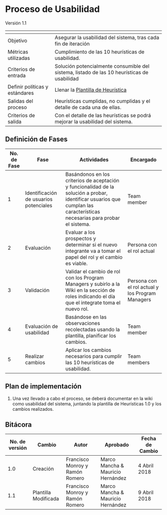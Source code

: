 
# Proceso de Usabilidad
Versión 1.1


[]() | []()
--|--
Objetivo| Asegurar la usabilidad del sistema, tras cada fin de iteración
Métricas utilizadas | Cumplimiento de las 10 heurísticas de usabilidad.
Criterios de entrada | Solución potencialmente consumible del sistema, listado de las 10 heurísticas de usabilidad
Definir políticas y estándares | Llenar la [Plantilla de Heurística](https://docs.google.com/document/d/1dY3Eq5vwEBPtLBgPb-phTULb7fIUURKY8_POpZmuE0I/edit?usp=sharing) 
Salidas del proceso | Heurísticas cumplidas, no cumplidas y el detalle de cada una de ellas.
Criterios de salida | Con el detalle de las heurísticas se podrá mejorar la usabilidad del sistema.

## Definición de Fases
No. de Fase | Fase | Actividades | Encargado
------------|------|-------------|-----------
1 | Identificación de usuarios potenciales | Basándonos en los criterios de aceptación y funcionalidad de la solución a probar, identificar usuarios que cumplan las características necesarias para probar el sistema.| Team member
2 | Evaluación | Evaluar a los prospectos y determinar si el nuevo integrante va a tomar el papel del rol y el cambio es viable. | Persona con el rol actual
3 | Validación | Validar el cambio de rol con los Program Managers y subirlo a la Wiki en la sección de roles indicando el día que el integrate toma el nuevo rol.| Persona con el rol actual y los Program Managers
4 | Evaluación de usabilidad | Basándose en las observaciones recolectadas usando la plantilla, planificar los cambios. | Team member
5 | Realizar cambios | Aplicar los cambios necesarios para cumplir las 10 heurísticas de usabilidad.| Team members


## Plan de implementación
1. Una vez llevado a cabo el proceso, se deberá documentar en la wiki como usabilidad del sistema, juntando la plantilla de Heurísticas 1.0 y los cambios realizados.

## Bitácora
No. de versión | Cambio | Autor | Aprobado | Fecha de Cambio
---------------|--------|-------|----------|-----------------
1.0 | Creación | Francisco Monroy y Ramón Romero | Marco Mancha & Mauricio Hernández | 4 Abril 2018
1.1 | Plantilla Modificada | Francisco Monroy y Ramón Romero | Marco Mancha & Mauricio Hernández | 9 Abril 2018

